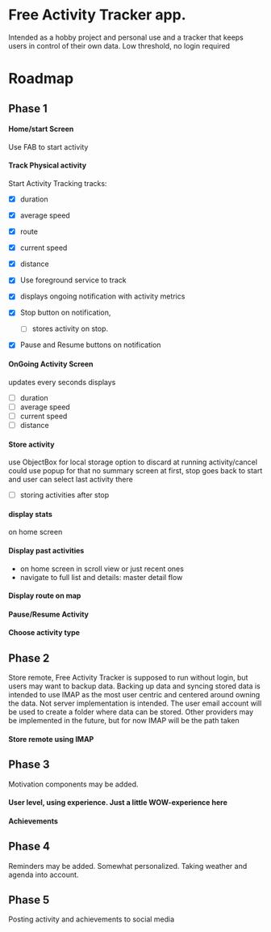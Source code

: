 # Free Activity Tracker app.

Intended as a hobby project and personal use and a tracker that keeps
users in control of their own data. Low threshold, no login required

# Roadmap
## Phase 1
#### Home/start Screen
Use FAB to start activity

#### Track Physical activity
Start Activity Tracking tracks:
- [x] duration 
- [x] average speed
- [x] route
- [x] current speed
- [x] distance
	
- [x] Use foreground service to track
- [x] displays ongoing notification with activity metrics 
- [x] Stop button on notification, 
    - [ ] stores activity on stop. 
- [x] Pause and Resume buttons on notification

#### OnGoing Activity Screen
updates every seconds
displays
- [ ] duration
- [ ] average speed
- [ ] current speed
- [ ] distance

#### Store activity
use ObjectBox for local storage
option to discard at running activity/cancel
could use popup for that
no summary screen at first, 
stop goes back to start and user can select last activity there

- [ ] storing activities after stop

#### display stats
on home screen

#### Display past activities
- on home screen in scroll view or just recent ones
- navigate to full list and details: master detail flow

#### Display route on map

#### Pause/Resume Activity

#### Choose activity type

## Phase 2
Store remote, Free Activity Tracker is supposed to run without login, 
but users may want to backup data. Backing up data and syncing stored data is
intended to use IMAP as the most user centric and centered around owning 
the data. Not server implementation is intended. The user email account
will be used to create a folder where data can be stored.
Other providers may be implemented in the future, but for now IMAP will
be the path taken

#### Store remote using IMAP

## Phase 3
Motivation components may be added.
#### User level, using experience. Just a little WOW-experience here
#### Achievements

## Phase 4 
Reminders may be added. Somewhat personalized. Taking weather and agenda
into account.

## Phase 5
Posting activity and achievements to social media